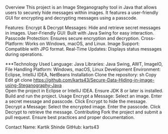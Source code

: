 Overview
This project is an Image Steganography tool in Java that allows users to securely hide messages within images. It features a user-friendly GUI for encrypting and decrypting messages using a passcode.

Features:
Encrypt & Decrypt Messages: Hide and retrieve secret messages in images.
User-Friendly GUI: Built with Java Swing for easy interaction.
Passcode Protection: Ensures secure encryption and decryption.
Cross-Platform: Works on Windows, macOS, and Linux.
Image Support: Compatible with JPG format.
Real-Time Updates: Displays status messages during operations.

***Technology Used
Language: Java
Libraries: Java Swing, AWT, ImageIO, File Handling
Platform: Windows, macOS, Linux
Development Environment: Eclipse, IntelliJ IDEA, NetBeans
Installation
Clone the repository:
sh
Copy
Edit
git clone https://github.com/karts43/Secure-Data-Hiding-in-image-using-Steganography-Java  
Open the project in Eclipse or IntelliJ IDEA.
Ensure JDK 8 or later is installed.
Build and run the project.
Usage
Encrypt a Message:
Select an image.
Enter a secret message and passcode.
Click Encrypt to hide the message.
Decrypt a Message:
Select the encrypted image.
Enter the passcode.
Click Decrypt to retrieve the message.
Contributing
Fork the project and submit a pull request. Ensure best practices and proper documentation.

Contact
Name: Kartik Shinde
GitHub: karts43
